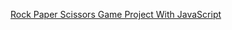 [Rock Paper Scissors Game Project With JavaScript](https://samuelcardenasg23.github.io/rock-paper-scissors-game/)
